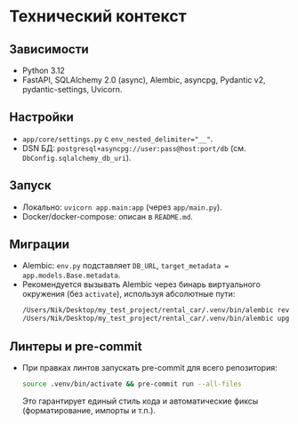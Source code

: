 # Технический контекст

## Зависимости
- Python 3.12
- FastAPI, SQLAlchemy 2.0 (async), Alembic, asyncpg, Pydantic v2, pydantic-settings, Uvicorn.

## Настройки
- `app/core/settings.py` с `env_nested_delimiter="__"`.
- DSN БД: `postgresql+asyncpg://user:pass@host:port/db` (см. `DbConfig.sqlalchemy_db_uri`).

## Запуск
- Локально: `uvicorn app.main:app` (через `app/main.py`).
- Docker/docker-compose: описан в `README.md`.

## Миграции
- Alembic: `env.py` подставляет `DB_URL`, `target_metadata = app.models.Base.metadata`.
 - Рекомендуется вызывать Alembic через бинарь виртуального окружения (без `activate`), используя абсолютные пути:
   ```bash
   /Users/Nik/Desktop/my_test_project/rental_car/.venv/bin/alembic revision --autogenerate -m "Описание изменений"
   /Users/Nik/Desktop/my_test_project/rental_car/.venv/bin/alembic upgrade head
   ```

## Линтеры и pre-commit
- При правках линтов запускать pre-commit для всего репозитория:
  ```bash
  source .venv/bin/activate && pre-commit run --all-files
  ```
  Это гарантирует единый стиль кода и автоматические фиксы (форматирование, импорты и т.п.).
